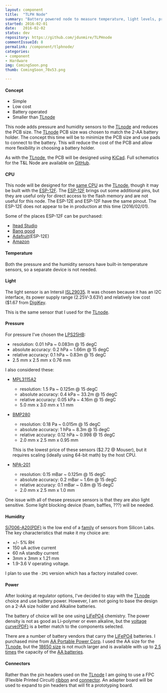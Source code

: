 ```yaml
---
layout: component
title:  "TLPH Node"
summary: "Battery powered node to measure temperature, light levels, pressure, and humdity."
started: 2016-02-01
date:   2016-02-02
status: dev
repository: https://github.com/jdunmire/TLPHnode
commentIssueId: 8
permalink: /component/tlphnode/
categories:
- component
- Hardware
img: ComingSoon.png
thumb: ComingSoon_70x53.png

---
```

#### Concept
  * Simple
  * Low cost
  * Battery operated
  * Smaller than [TLnode][TLnode]

This node adds pressure and humidity sensors to the
[TLnode][TLnode] and reduces the PCB size. The
[TLnode][TLnode] PCB size was chosen to match the 2-AA
battery holder. The concept this time will be to minimize the PCB size
and use pads to connect to the battery. This will reduce the cost of the
PCB and allow more flexibility in choosing a battery holder.

As with the [TLnode][TLnode], the PCB will be designed using
[KiCad](http://kicad-pcb.org/).  Full schematics for the T&L Node are
available on [GitHub](https://github.com/jdunmire/TLPHnode).

[TLnode]: /component/tlnode/

#### CPU
This node will be designed for the [same CPU][ESP8266] as the
[TLnode][TLnode], though it may be built with the [ESP-12F][ESP12F].
The [ESP-12F][ESP12F] brings out some additional pins, but they are
useful only for direct access to the flash memory and are not useful for
this node. The ESP-12E and ESP-12F have the same pinout. The ESP-12E
does not appear to be in production at this time (2016/02/01).

Some of the places ESP-12F can be purchased:

  * [Itead Studio](https://www.itead.cc/esp-12f.html)
  * [Bang good](http://www.banggood.com/ESP8266-ESP-12F-Remote-Serial-Port-WIFI-Transceiver-Wireless-Module-p-1007260.html)
  * [Adafruit](https://www.adafruit.com/products/2491)(ESP-12E)
  * [Amazon](http://www.amazon.com/s/ref=nb_sb_noss_1?url=search-alias%3Daps&field-keywords=esp8266+esp-12f&rh=i%3Aaps%2Ck%3Aesp8266+esp-12f)

[ESP8266]: https://en.wikipedia.org/wiki/ESP8266 "wiki: ESP8266"
[ESP12F]: http://www.esp8266.com/wiki/doku.php?id=esp8266-module-family#esp-12-e

#### Temperature
Both the pressure and the humidity sensors have built-in temperature
sensors, so a separate device is not needed.

#### Light
The light sensor is an Intersil [ISL29035][ISL]. It was chosen because
it has an I2C interface, its power supply range (2.25V-3.63V) and
relatively low cost ($1.67 from
[DigiKey](https://www.digikey.com/product-detail/en/ISL29035IROZ-T7/ISL29035IROZ-T7CT-ND/4499886).

This is the same sensor that I used for the [TLnode][TLnode].

[ISL]: http://www.intersil.com/en/products/optoelectronics/ambient-light-sensors/light-to-digital-sensors/ISL29035.html

#### Pressure
For pressure I've chosen the [LPS25HB][LPS25HB]:

  * resolution: 0.01 hPa ~ 0.083m @ 15 degC
  * absolute accuracy: 0.2 hPa ~ 1.66m @ 15 degC
  * relative accuracy: 0.1 hPa ~ 0.83m @ 15 degC
  * 2.5 mm x 2.5 mm x 0.76 mm

I also considered these:

  * [MPL3115A2][MPL3115A2]
      * resolution: 1.5 Pa ~ 0.125m @ 15 degC
      * absolute accuracy: 0.4 kPa ~ 33.2m @ 15 degC
      * relative accuracy: 0.05 kPa ~ 4.16m @ 15 degC
      * 5.0 mm x 3.0 mm x 1.1 mm

  * [BMP280][BMP280]
      * resolution: 0.18 Pa ~ 0.015m @ 15 degC
      * absolute accuracy: 1 hPa ~ 8.3m @ 15 degC
      * relative accuracy: 0.12 hPa ~ 0.998 @ 15 degC
      * 2.0 mm x 2.5 mm x 0.95 mm

      This is the lowest price of these sensors ($2.72
      @ Mouser), but it requires scaling (ideally using 64-bit math) by
      the host CPU.

  * [NPA-201][NPA-201]
      * resolution: 0.15 mBar ~ 0.125m @ 15 degC
      * absolute accuracy: 0.2 mBar ~ 1.6m @ 15 degC
      * relative accuracy: 0.1 mBar ~ 0.8m @ 15 degC
      * 2.0 mm x 2.5 mm x 1.0 mm

One issue with all of thesee pressure sensors is that they are also light
sensitive. Some light blocking device (foam, baffles, ???) will be
needed.

[MPL3115A2]: http://www.nxp.com/products/sensors/pressure-sensors/barometric-pressure-15-to-115-kpa/20-to-110kpa-absolute-digital-pressure-sensor:MPL3115A2

[LPS25HB]: http://www.st.com/web/catalog/sense_power/FM89/SC1316/PF261381

[BMP280]: http://www.bosch-sensortec.com/bst/products/all_products/bmp280

[NPA-201]: http://www.amphenol-sensors.com/en/products/pressure-mems/mems-sensors/3236-npa-201

#### Humidity
[Si7006-A20(PDF)][Si7006] is the low end of a [family][Si70xx] of sensors
from Silicon Labs. The key characteristics that make it my choice are:

  * +/- 5% RH
  * 150 uA active current
  *  60 nA standby current
  * 3mm x 3mm x 1.21 mm
  * 1.9-3.6 V operating voltage.

I plan to use the `-IM1` version which has a factory installed cover.

[Si7006]: http://www.silabs.com/Support%20Documents/TechnicalDocs/Si7006-A20.pdf
[Si70xx]: http://www.silabs.com/products/sensors/humidity-sensors/Pages/si7013-20-21.aspx

#### Power
After looking at regulator options, I've decided to stay with the
[TLnode][tlnode] choice and use battery power. However, I am not going
to base the design on a 2-AA size holder and Alkaline batteries.

The battery of choice will be one using [LiFePO4][LiFeP04] chemistry.
The power density is not as good as Li-polymer or even alkaline, but the
[voltage curve(PDF)][LiFeP04_18650_spec] is a better match to the components
selected.

There are a number of battery vendors that carry the [LiFePO4][LiFeP04]
batteries. I purchased mine from [AA Portable Power Corp][batteryspace].
I used the AA size for the [TLnode][tlnode], but the
[18650 size][batterySizes] is not
much larger and is available with up to [2.5 times][LiFeP04_1500mAh] the
capacity of the [AA batteries][LiFeP04_600mAh].

[LiFeP04]: https://en.wikipedia.org/wiki/Lithium_iron_phosphate_battery
[LiFeP04_18650_spec]: http://docs-europe.electrocomponents.com/webdocs/12fd/0900766b812fdd11.pdf
[LiFeP04_1500mAh]: http://www.batteryspace.com/lifepo4-18650-rechargeable-cell-3-2v-1500-mah-8-4a-rate-4-32wh-ul-listed-un38-3-passed-ndgr.aspx
[LiFeP04_600mAh]: http://www.batteryspace.com/lifepo4-rechargeable-14505-cell-3-2v-600-mah-0-6a-rate-2-22wh-button-top-standard-aa-size-0-18----un38-3-passed-ndgr.aspx
[batterySizes]: https://en.wikipedia.org/wiki/List_of_battery_sizes
[batteryspace]: http://www.batteryspace.com/

#### Connectors
Rather than the pin headers used on the [TLnode][Tlnode] I am going to
use a FPC (Flexible Printed Circuit) [ribbon][FPC_cable] and
[connector][FPC_conn]. An adapter board will be used to expand to pin
headers that will fit a prototyping board.

[FPC_conn]: http://www.te.com/usa-en/product-1734839-5.html
[FPC_cable]: http://www.parlex.com/products/ffc.php "ZIF Flat Flexible Cable"
